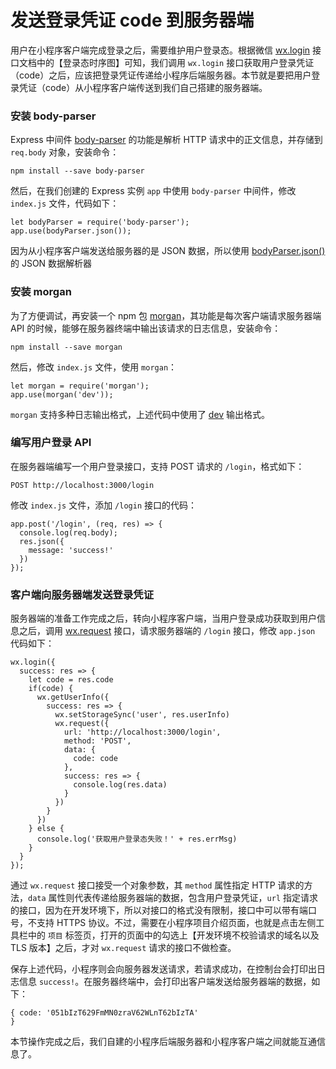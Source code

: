 # 发送登录凭证 code 到服务器端

用户在小程序客户端完成登录之后，需要维护用户登录态。根据微信 [wx.login](https://mp.weixin.qq.com/debug/wxadoc/dev/api/api-login.html#wxloginobject) 接口文档中的【登录态时序图】可知，我们调用 `wx.login` 接口获取用户登录凭证（code）之后，应该把登录凭证传递给小程序后端服务器。本节就是要把用户登录凭证（code）从小程序客户端传送到我们自己搭建的服务器端。

### 安装 body-parser

Express 中间件 [body-parser](https://www.npmjs.com/package/body-parser) 的功能是解析 HTTP 请求中的正文信息，并存储到 `req.body` 对象，安装命令：

```
npm install --save body-parser
```

然后，在我们创建的 Express 实例 `app` 中使用 `body-parser` 中间件，修改 `index.js` 文件，代码如下：

```
let bodyParser = require('body-parser');
app.use(bodyParser.json());
```

因为从小程序客户端发送给服务器的是 JSON 数据，所以使用 [bodyParser.json()](https://github.com/expressjs/body-parser#bodyparserjsonoptions) 的 JSON 数据解析器

### 安装 morgan

为了方便调试，再安装一个 npm 包 [morgan](https://www.npmjs.com/package/morgan)，其功能是每次客户端请求服务器端 API 的时候，能够在服务器终端中输出该请求的日志信息，安装命令：

```
npm install --save morgan
```

然后，修改 `index.js` 文件，使用 `morgan`：

```
let morgan = require('morgan');
app.use(morgan('dev'));
```

`morgan` 支持多种日志输出格式，上述代码中使用了 [dev](https://www.npmjs.com/package/morgan#dev) 输出格式。

### 编写用户登录 API

在服务器端编写一个用户登录接口，支持 POST 请求的 `/login`，格式如下：

```
POST http://localhost:3000/login
```

修改 `index.js` 文件，添加 `/login` 接口的代码：

```
app.post('/login', (req, res) => {
  console.log(req.body);
  res.json({
    message: 'success!'
  })
});
```

### 客户端向服务器端发送登录凭证

服务器端的准备工作完成之后，转向小程序客户端，当用户登录成功获取到用户信息之后，调用 [wx.request](https://mp.weixin.qq.com/debug/wxadoc/dev/api/network-request.html#wxrequestobject) 接口，请求服务器端的 `/login` 接口，修改 `app.json` 代码如下：

```
wx.login({
  success: res => {
    let code = res.code
    if(code) {
      wx.getUserInfo({
        success: res => {
          wx.setStorageSync('user', res.userInfo)
          wx.request({
            url: 'http://localhost:3000/login',
            method: 'POST',
            data: {
              code: code
            },
            success: res => {
              console.log(res.data)
            }
          })
        }
      })
    } else {
      console.log('获取用户登录态失败！' + res.errMsg)
    }
  }
});
```

通过 `wx.request` 接口接受一个对象参数，其 `method` 属性指定 HTTP 请求的方法，`data` 属性则代表传递给服务器端的数据，包含用户登录凭证，`url` 指定请求的接口，因为在开发环境下，所以对接口的格式没有限制，接口中可以带有端口号，不支持 HTTPS 协议。不过，需要在小程序项目介绍页面，也就是点击左侧工具栏中的 `项目` 标签页，打开的页面中的勾选上【开发环境不校验请求的域名以及 TLS 版本】之后，才对 `wx.request` 请求的接口不做检查。

保存上述代码，小程序则会向服务器发送请求，若请求成功，在控制台会打印出日志信息 `success!`。在服务器终端中，会打印出客户端发送给服务器端的数据，如下：

```
{ code: '051bIzT629FmMN0zraV62WLnT62bIzTA'
}
```

本节操作完成之后，我们自建的小程序后端服务器和小程序客户端之间就能互通信息了。
